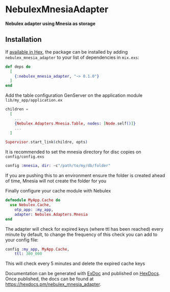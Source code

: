 # NebulexMnesiaAdapter

**Nebulex adapter using Mnesia as storage**

## Installation

If [available in Hex](https://hex.pm/docs/publish), the package can be installed
by adding `nebulex_mnesia_adapter` to your list of dependencies in `mix.exs`:

```elixir
def deps do
  [
    {:nebulex_mnesia_adapter, "~> 0.1.0"}
  ]
end
```

Add the table configuration GenServer on the application module `lib/my_app/application.ex`

```elixir
children =
  [
    ...
    {Nebulex.Adapters.Mnesia.Table, nodes: [Node.self()]}
    ...
  ]

Supervisor.start_link(childre, opts)
```

It is recommended to set the mnesia directory for disc copies on `config/config.exs`

```elixir
config :mnesia, dir: ~c"/path/to/my/db/folder"
```

If you are pushing this to an environment ensure the folder is created ahead of time,
Mnesia will not create the folder for you


Finally configure your cache module with Nebulex

```elixir
defmodule MyApp.Cache do
  use Nebulex.Cache,
    otp_app: :my_app,
    adapter: Nebulex.Adapters.Mnesia
end
```

The adapter will check for expired keys (where ttl has been reached) every  minute by default,
to change the frequency of this check you can add to your config file:

```elixir
config :my_app, MyApp.Cache,
    ttl: 300_000
```

This will check every 5 minutes and delete the expired cache keys

Documentation can be generated with [ExDoc](https://github.com/elixir-lang/ex_doc)
and published on [HexDocs](https://hexdocs.pm). Once published, the docs can
be found at <https://hexdocs.pm/nebulex_mnesia_adapter>.

